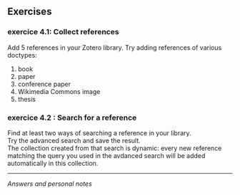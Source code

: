 ##  Exercises

### exercice 4.1: Collect references

Add 5 references in your Zotero library. Try adding references of various doctypes:   

1. book   
2. paper   
3. conference paper   
4. Wikimedia Commons image   
5. thesis   


### exercice 4.2 : Search for a reference

Find at least two ways of searching a reference in your library.   
Try the advanced search and save the result.   
The collection created from that search is dynamic: every new reference matching the query you used in the avdanced search will be added automatically in this collection.


---
*Answers and personal notes*

